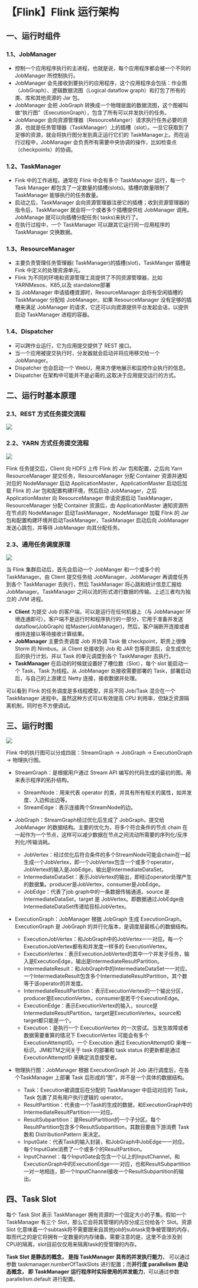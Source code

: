 # 【Flink】Flink 运行架构

## 一、运行时组件

### 1.1、JobManager

* 控制一个应用程序执行的主进程，也就是说，每个应用程序都会被一个不同的 JobManager 所控制执行。
* JobManager 会先接收到要执行的应用程序，这个应用程序会包括：作业图（JobGraph）、逻辑数据流图（Logical dataflow graph）和打包了所有的类、库和其他资源的 Jar 包。
* JobManager 会把 JobGraph 转换成一个物理层面的数据流图，这个图被叫做“执行图”（ExecutionGraph），包含了所有可以并发执行的任务。
* JobManager 会向资源管理器（ResourceManger）请求执行任务必要的资源，也就是任务管理器（TaskManager）上的插槽（slot）。一旦它获取到了足够的资源，就会将执行图分发到真正运行它们的 TaskManager上。而在运行过程中，JobManager 会负责所有需要中央协调的操作，比如检查点（checkpoints）的协调。

### 1.2、TaskManager

* Fink 中的工作进程。通常在 Flink 中会有多个 TaskManager 运行，每一个 Task Manager 都包含了一定数量的插槽(slots)。插槽的数量限制了TaskManager 能够执行的任务数量。
* 启动之后，TaskManager 会向资源管理器注册它的插槽；收到资源管理器的指令后，TaskManager 就会将一个或者多个插槽提供给 JobManager 调用。 JobManage 就可以向插槽分配任务( tasks)来执行了。
* 在执行过程中，一个 TaskManager 可以跟其它运行同一应用程序的TaskManager 交换数据。

### 1.3、ResourceManager

* 主要负责管理任务管理器( TaskManager)的插槽(slot)，TaskManger 插槽是 Fink 中定义的处理资源单元。
* Flink 为不同的环境和资源管理工具提供了不同资源管理器，比如YARNMesos、K85,以及 standalone部署
* 当 JobManager 申请插槽資源时，ResourceManager 会将有空闲插槽的TaskManager 分配给 JobManager。如果 ResourceManager 没有足够的插槽来满足 JobManager 的请求，它还可以向資源提供平台发起会话，以提供启动 TaskManager 进程的容器。

### 1.4、Dispatcher

* 可以跨作业运行，它为应用提交提供了 REST 接口。
* 当一个应用被提交执行时，分发器就会启动并将应用移交给一个 JobManager。
* Dispatcher 也会启动一个 WebU，用来方便地展示和监控作业执行的信息。
* Dispatcher 在架构中可能并不是必需的,这取决于应用提交运行的方式。

## 二、运行时基本原理

### 2.1、REST 方式任务提交流程

![](../../../images/flink/flink-architecture-principles-rest-job-submit-rest-job-submit.png)

### 2.2、YARN 方式任务提交流程

![](../../../images/flink/flink-architecture-principles-yarn-job-submit.png)

Flink 任务提交后，Client 向 HDFS 上传 Flink 的 Jar 包和配置，之后向 Yarn ResourceManager 提交任务，ResourceManager 分配 Container 资源并通知对应的 NodeManager 启动 ApplicationMaster，ApplicationMaster 启动后加载 Flink 的 Jar 包和配置构建环境，然后启动 JobManager，之后 ApplicationMaster 向 ResourceManager 申请资源启动 TaskManager，ResourceManager 分配 Container 资源后，由 ApplicationMaster 通知资源所在节点的 NodeManager 启动TaskManager，NodeManager 加载 Flink 的 Jar 包和配置构建环境并启动TaskManager，TaskManager 启动后向 JobManager 发送心跳包，并等待 JobManager 向其分配任务。

### 2.3、通用任务调度原理

![](../../../images/flink/flink-architecture-principles-task-scheduling.png)

当 Flink 集群启动后，首先会启动一个 JobManger 和一个或多个的 TaskManager。由 Client 提交任务给 JobManager，JobManager 再调度任务到各个 TaskManager 去执行，然后 TaskManager 将心跳和统计信息汇报给 JobManager。TaskManager 之间以流的形式进行数据的传输。上述三者均为独立的 JVM 进程。

- **Client** 为提交 Job 的客户端，可以是运行在任何机器上（与 JobManager 环境连通即可）。客户端不是运行时和程序执行的一部分，它用于准备并发送 dataflow(JobGraph) 给Master(JobManager)，然后，客户端断开连接或者维持连接以等待接收计算结果。
- **JobManager** 主要负责调度 Job 并协调 Task 做 checkpoint，职责上很像 Storm 的 Nimbus。从 Client 处接收到 Job 和 JAR 包等资源后，会生成优化后的执行计划，并以 Task 的单元调度到各个 TaskManager 去执行。
- **TaskManager** 在启动的时候就设置好了槽位数（Slot），每个 slot 能启动一个 Task，Task 为线程。从 JobManager 处接收需要部署的 Task，部署启动后，与自己的上游建立 Netty 连接，接收数据并处理。

可以看到 Flink 的任务调度是多线程模型，并且不同 Job/Task 混合在一个 TaskManager 进程中。虽然这种方式可以有效提高 CPU 利用率，但缺乏资源隔离机制，同时也不方便调试。

## 三、运行时图

![](../../../images/flink/flink-architecture-principles-running-graph.png)

Flink 中的执行图可以分成四层：StreamGraph -> JobGraph -> ExecutionGraph -> 物理执行图。

* StreamGraph：是根据用户通过 Stream API 编写的代码生成的最初的图。用来表示程序的拓扑结构。
  * StreamNode：用来代表 operator 的类，并具有所有相关的属性，如并发度、入边和出边等。
  * StreamEdge：表示连接两个StreamNode的边。

* JobGraph：StreamGraph经过优化后生成了 JobGraph，提交给 JobManager 的数据结构。主要的优化为，将多个符合条件的节点 chain 在一起作为一个节点，这样可以减少数据在节点之间流动所需要的序列化/反序列化/传输消耗。
  * JobVertex：经过优化后符合条件的多个StreamNode可能会chain在一起生成一个JobVertex，即一个JobVertex包含一个或多个operator，JobVertex的输入是JobEdge，输出是IntermediateDataSet。
  * IntermediateDataSet：表示JobVertex的输出，即经过operator处理产生的数据集。producer是JobVertex，consumer是JobEdge。
  * JobEdge：代表了job graph中的一条数据传输通道。source 是 IntermediateDataSet，target 是 JobVertex。即数据通过JobEdge由IntermediateDataSet传递给目标JobVertex。

* ExecutionGraph：JobManager 根据 JobGraph 生成 ExecutionGraph。ExecutionGraph 是 JobGraph 的并行化版本，是调度层最核心的数据结构。
  * ExecutionJobVertex：和JobGraph中的JobVertex一一对应。每一个ExecutionJobVertex都有和并发度一样多的 ExecutionVertex。
  * ExecutionVertex：表示ExecutionJobVertex的其中一个并发子任务，输入是ExecutionEdge，输出是IntermediateResultPartition。
  * IntermediateResult：和JobGraph中的IntermediateDataSet一一对应。一个IntermediateResult包含多个IntermediateResultPartition，其个数等于该operator的并发度。
  * IntermediateResultPartition：表示ExecutionVertex的一个输出分区，producer是ExecutionVertex，consumer是若干个ExecutionEdge。
  * ExecutionEdge：表示ExecutionVertex的输入，source是IntermediateResultPartition，target是ExecutionVertex。source和target都只能是一个。
  * Execution：是执行一个 ExecutionVertex 的一次尝试。当发生故障或者数据需要重算的情况下 ExecutionVertex 可能会有多个 ExecutionAttemptID。一个 Execution 通过 ExecutionAttemptID 来唯一标识。JM和TM之间关于 task 的部署和 task status 的更新都是通过 ExecutionAttemptID 来确定消息接受者。

* 物理执行图：JobManager 根据 ExecutionGraph 对 Job 进行调度后，在各个TaskManager 上部署 Task 后形成的“图”，并不是一个具体的数据结构。
  * Task：Execution被调度后在分配的 TaskManager 中启动对应的 Task。Task 包裹了具有用户执行逻辑的 operator。
  * ResultPartition：代表由一个Task的生成的数据，和ExecutionGraph中的IntermediateResultPartition一一对应。
  * ResultSubpartition：是ResultPartition的一个子分区。每个ResultPartition包含多个ResultSubpartition，其数目要由下游消费 Task 数和 DistributionPattern 来决定。
  * InputGate：代表Task的输入封装，和JobGraph中JobEdge一一对应。每个InputGate消费了一个或多个的ResultPartition。
  * InputChannel：每个InputGate会包含一个以上的InputChannel，和ExecutionGraph中的ExecutionEdge一一对应，也和ResultSubpartition一对一地相连，即一个InputChannel接收一个ResultSubpartition的输出。

## 四、Task Slot

每个 Task Slot 表示 TaskManager 拥有资源的一个固定大小的子集。假如一个 TaskManager 有三个 Slot，那么它会将其管理的内存分成三份给各个 Slot。资源 Slot 化意味着一个subtask将不需要跟来自其他job的subtask竞争被管理的内存，取而代之的是它将拥有一定数量的内存储备。需要注意的是，这里不会涉及到CPU的隔离，slot目前仅仅用来隔离task的受管理的内存。

**Task Slot** **是静态的概念， 是指** **TaskManager** **具有的并发执行能力**， 可以通过参数 taskmanager.numberOfTaskSlots 进行配置；而**并行度** **parallelism** **是动态概念， 即** **TaskManager** **运行程序时实际使用的并发能力**，可以通过参数 parallelism.default 进行配置。